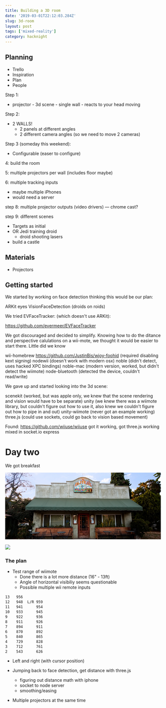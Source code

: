 ```yaml
---
title: Building a 3D room
date: '2019-03-01T22:12:03.284Z'
slug: 3d-room
layout: post
tags: ['mixed-reality']
category: hacknight
---
```


## Planning

- Trello
- Inspiration
- Plan
- People

Step 1:

- projector - 3d scene - single wall - reacts to your head moving

Step 2:

- 2 WALLS!
  - 2 panels at different angles
  - 2 different camera angles (so we need to move 2 cameras)

Step 3 (someday this weekend):

- Configurable (easer to configure)

4: build the room

5: multiple projectors per wall (includes floor maybe)

6: multiple tracking inputs

- maybe multiple iPhones
- would need a server

step 8: multiple projector outputs (video drivers) — chrome cast?

step 9: different scenes

- Targets as initial
- OR Jedi training droid
  - droid shooting lasers
- build a castle

## Materials

- Projectors

## Getting started

We started by working on face detection thinking this would be our plan:

ARKit
eyes
VisionFaceDetection (droids on roids)

We tried EVFaceTracker: (which doesn't use ARKit):

https://github.com/evermeer/EVFaceTracker

We got discouraged and decided to simplify. Knowing how to do the ditance and perspective calulations
on a wii-mote, we thought it would be easier to start there. Little did we know

wii-homebrew
https://github.com/JustinBis/wjoy-foohid (required disabling kext signing)
nodewii (doesn't work with modern osx)
noble (didn't detect, uses hacked XPC bindings)
noble-mac (modern version, worked, but didn't detect the wiimote)
node-bluetooth (detected the device, couldn't read/write)

We gave up and started looking into the 3d scene:

scenekit (worked, but was apple only, we knew that the scene rendering and vision would have to be separate)
unity (we knew there was a wiimote library, but couldn't figure out how to use it, also knew we couldn't figure out how to pipe in and out)
unity-wiimote (never got an example working)
three.js (could use sockets, could go back to vision based movement)

Found:
https://github.com/wiiuse/wiiuse
got it working, got three.js working
mixed in socket.io
express

# Day two

We got breakfast

![](./front-oam-view-940x400.jpg)

![](https://rpl.cat/uploads/_XwSQqnot5WNgLsKHD6unCUs657cciQyZicgU-IYINc/public.png)

### The plan

- Test range of wiimote
  - Done there is a lot more distance (16" - 13ft)
  - Angle of horizontal visibiliy seems questionable
  - Possible multiple wii remote inputs

```
13   956
12   948  L/R 959
11   941      954
10   933      945
9    922      936
8    911      926
7    894      911
6    870      892
5    840      865
4    729      828
3    712      761
2    543      626
```

- Left and right (with cursor position)

- Jumping back to face detection, get distance with three.js

  - figuring out distance math with iphone
  - socket to node server
  - smoothing/easing

- Multiple projectors at the same time
